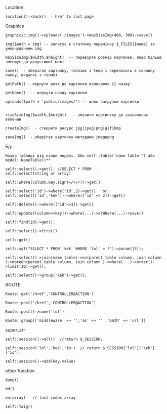 
Location:
    
    location()->back()  - href to last page


Graphics

    graphics::img()->uploads('/images')->maxSizeImg(400, 300)->save() 
    
    img($path = img) -- записує в статичну перемінну $_FILES[$name] за умовчуванням img
    
    maxSizeImg($width,$height)  -- перевіряє розмір картинки, якшо більше зменшує до допустимої межі 
    
    save()  - зберігає картинку, (копіює з temp і переносить в соновну папку, видаляє з тепмп)
    
    getPath() - вернути шлях до картинки включаючи її назву
    
    getName()  -- вернути назву картинки
    
    uploads($path = 'public/images/') -- шлях загрузки картинки
    
    
    riseSizeImg($width,$height)  -- змінити картинкку до зазначених велечин
    
    createImg()  - створити ресурс jpg|jpeg|png|gif|bmp
    
    saveImg()  - зберігає картинку методами imagepng


Бд:

    Назва таблиці від назви моделі. Або self::table('name table'') або model::NameTable()**

    self::select()->get(); //SELECT * FROM ..
    self::select(string or array)
    
    self::where(column,key,sign(=/>/<))->get()
   
    self::select('id')->where('id',2)->get()   or     self::select(['id','kek'])->where(['id' => 2])->get() 
    
    self::delete()->where(['id'=>3])->get()
    
    self::update([column=>key])->where(...)->orWhere(...)->save()
    
    self::find(id)->get();
    
    self::select()->first()
    
    self::get()
    
    self::sql("SELECT * FROM `kek` WHERE `lol` = ?")->param([3]);
    
    self::select()->join(name table)->on(parent table column, join column )->moreOn(parent table column, join column )->where(...)->order()->limit(10)->get();
    
    self::select()->group('kek')->get();


ROUTE

    Route::get('/href','CONTROLLER@ACTION')
    
    Route::post('/href','CONTROLLER@ACTION')
    
    Route::post()->name('lol')
    
    Route::group(['middleware' => '','as' => '' ,'path' => 'url'])



super_arr

    self::session()->all()  //return $_SESSION;
    
    self::session('lol','kek','io')  // return $_SESSION['lol']['kek']['io'];
    
    self::session()->add(key,value) 




other function

    dump()
    
    dd()
    
    en(array)   // last index array
    
    self::twig() 

